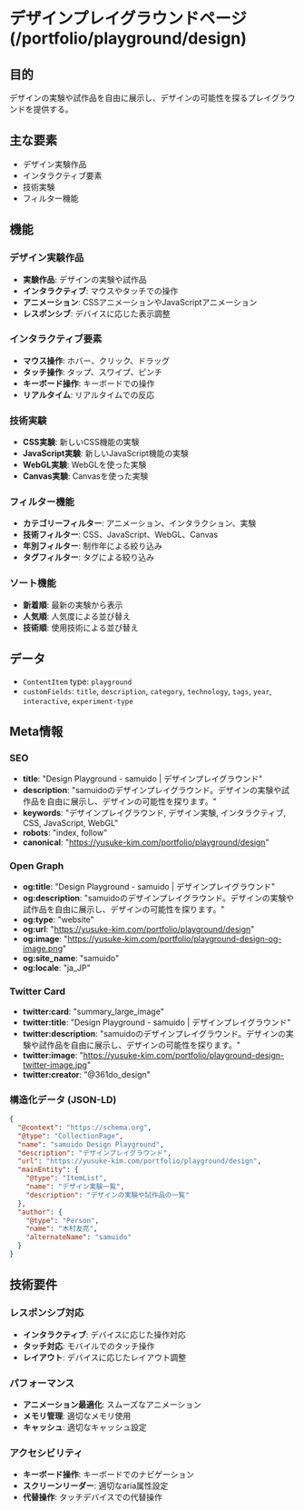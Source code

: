 # デザインプレイグラウンドページ (/portfolio/playground/design)

## 目的

デザインの実験や試作品を自由に展示し、デザインの可能性を探るプレイグラウンドを提供する。

## 主な要素

- デザイン実験作品
- インタラクティブ要素
- 技術実験
- フィルター機能

## 機能

### デザイン実験作品

- **実験作品**: デザインの実験や試作品
- **インタラクティブ**: マウスやタッチでの操作
- **アニメーション**: CSSアニメーションやJavaScriptアニメーション
- **レスポンシブ**: デバイスに応じた表示調整

### インタラクティブ要素

- **マウス操作**: ホバー、クリック、ドラッグ
- **タッチ操作**: タップ、スワイプ、ピンチ
- **キーボード操作**: キーボードでの操作
- **リアルタイム**: リアルタイムでの反応

### 技術実験

- **CSS実験**: 新しいCSS機能の実験
- **JavaScript実験**: 新しいJavaScript機能の実験
- **WebGL実験**: WebGLを使った実験
- **Canvas実験**: Canvasを使った実験

### フィルター機能

- **カテゴリーフィルター**: アニメーション、インタラクション、実験
- **技術フィルター**: CSS、JavaScript、WebGL、Canvas
- **年別フィルター**: 制作年による絞り込み
- **タグフィルター**: タグによる絞り込み

### ソート機能

- **新着順**: 最新の実験から表示
- **人気順**: 人気度による並び替え
- **技術順**: 使用技術による並び替え

## データ

- `ContentItem` type: `playground`
- `customFields`: `title`, `description`, `category`, `technology`, `tags`, `year`, `interactive`, `experiment-type`

## Meta情報

### SEO

- **title**: "Design Playground - samuido | デザインプレイグラウンド"
- **description**: "samuidoのデザインプレイグラウンド。デザインの実験や試作品を自由に展示し、デザインの可能性を探ります。"
- **keywords**: "デザインプレイグラウンド, デザイン実験, インタラクティブ, CSS, JavaScript, WebGL"
- **robots**: "index, follow"
- **canonical**: "https://yusuke-kim.com/portfolio/playground/design"

### Open Graph

- **og:title**: "Design Playground - samuido | デザインプレイグラウンド"
- **og:description**: "samuidoのデザインプレイグラウンド。デザインの実験や試作品を自由に展示し、デザインの可能性を探ります。"
- **og:type**: "website"
- **og:url**: "https://yusuke-kim.com/portfolio/playground/design"
- **og:image**: "https://yusuke-kim.com/portfolio/playground-design-og-image.png"
- **og:site_name**: "samuido"
- **og:locale**: "ja_JP"

### Twitter Card

- **twitter:card**: "summary_large_image"
- **twitter:title**: "Design Playground - samuido | デザインプレイグラウンド"
- **twitter:description**: "samuidoのデザインプレイグラウンド。デザインの実験や試作品を自由に展示し、デザインの可能性を探ります。"
- **twitter:image**: "https://yusuke-kim.com/portfolio/playground-design-twitter-image.jpg"
- **twitter:creator**: "@361do_design"

### 構造化データ (JSON-LD)

```json
{
  "@context": "https://schema.org",
  "@type": "CollectionPage",
  "name": "samuido Design Playground",
  "description": "デザインプレイグラウンド",
  "url": "https://yusuke-kim.com/portfolio/playground/design",
  "mainEntity": {
    "@type": "ItemList",
    "name": "デザイン実験一覧",
    "description": "デザインの実験や試作品の一覧"
  },
  "author": {
    "@type": "Person",
    "name": "木村友亮",
    "alternateName": "samuido"
  }
}
```

## 技術要件

### レスポンシブ対応

- **インタラクティブ**: デバイスに応じた操作対応
- **タッチ対応**: モバイルでのタッチ操作
- **レイアウト**: デバイスに応じたレイアウト調整

### パフォーマンス

- **アニメーション最適化**: スムーズなアニメーション
- **メモリ管理**: 適切なメモリ使用
- **キャッシュ**: 適切なキャッシュ設定

### アクセシビリティ

- **キーボード操作**: キーボードでのナビゲーション
- **スクリーンリーダー**: 適切なaria属性設定
- **代替操作**: タッチデバイスでの代替操作
